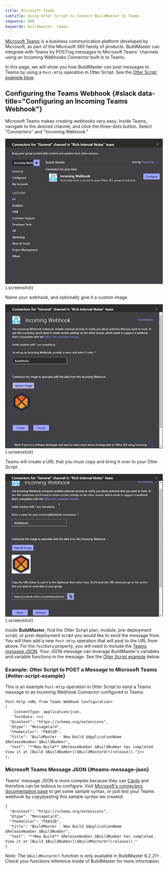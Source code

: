 ```yaml
---
title: Microsoft Teams
subtitle: Using Otter Script to Connect BuildMaster to Teams
sequence: 800
keywords: buildmaster, teams
---
```


[Microsoft Teams](https://www.microsoft.com/en-us/microsoft-365/microsoft-teams/group-chat-software) is a business communication platform developed by Microsoft, as part of the Microsoft 365 family of products. BuildMaster can integrate with Teams by POSTing messages to Microsoft Teams' channels using an Incoming Webhooks Connector built in to Teams.

In this page, we will show you how BuildMaster can post messages to Teams by using a `Post-Http` operation in Otter Script. See the [Otter Script example blow](#otter-script-example).

## Configuring the Teams Webhook {#slack data-title="Configuring an Incoming Teams Webhook"}

Microsoft Teams makes creating webhooks very easy. Inside Teams, navigate to the desired channel, and click the three-dots button. Select "Connectors" and "Incoming Webhook."

![](/resources/documentation/buildmaster/Teams/TeamsConnectorAdd.png){.screenshot}

Name your webhook, and optionally give it a custom image.

![](/resources/documentation/buildmaster/Teams/TeamsConnectorConfig.png){.screenshot}

Teams will create a URL that you must copy and bring it over to your Otter Script.

![](/resources/documentation/buildmaster/Teams/TeamsConnectorConfig2.png){.screenshot}

Inside **BuildMaster**, find the Otter Script plan, module, pre-deployment script, or post-deployment script you would like to send the message from. You will then add a new `Post-Http` operation that will post to the URL from above.  For the `TextData` property, you will need to include the [Teams message JSON](#teams-message-json).  Your JSON message can leverage BuildMaster's variables and variable functions in the message.  See the [Otter Script example](#otter-script-example) below.


### Example: Otter Script to POST a Message to Microsoft Teams {#otter-script-example}

This is an example `Post-Http` operation in Otter Script to send a Teams message to an Incoming Webhook Connector configured in Teams.

```
Post-Http <URL from Teams WebHook Configuration>
(
    ContentType: application/json,
    TextData: >>{
  "@context": "https://schema.org/extensions",
  "@type": "MessageCard",
  "themeColor": "F6A52B",
  "title": "BuildMaster - New Build $ApplicationName $ReleaseNumber.$BuildNumber",
  "text": "**New Build** $ReleaseNumber.$BuildNumber has completed.  View it at [Build $BuildNumber]($BuildMasterUrl(release))."}>>
);
```

### Microsoft Teams Message JSON {#teams-message-json}

Teams' message JSON is more complex because they use [Cards](https://docs.microsoft.com/en-us/microsoftteams/platform/task-modules-and-cards/cards/cards-reference) and therefore can be tedious to configure. Visit [Microsoft's connectors documentation page]( https://docs.microsoft.com/en-us/outlook/actionable-messages/send-via-connectors) to get some sample syntax, or just test your Teams webhook by copy/pasting this sample syntax we created:

```
{
  "@context": "https://schema.org/extensions",
  "@type": "MessageCard",
  "themeColor": "F6A52B",
  "title": "BuildMaster - New Build $ApplicationName $ReleaseNumber.$BuildNumber",
  "text": "**New Build** $ReleaseNumber.$BuildNumber has completed. View it at [Build $BuildNumber]($BuildMasterUrl(release))."
}
```

_Note:_ The `$BuildMasterUrl` function is only available in BuildMaster 6.2.21+. Check your functions reference inside of BuildMaster for more information.
